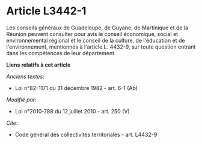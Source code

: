 # Article L3442-1

Les conseils généraux de Guadeloupe, de Guyane, de Martinique et de la Réunion peuvent consulter pour avis le    conseil
économique, social et environnemental régional et le conseil de la culture, de l'éducation et de l'environnement, mentionnés
à l'article L. 4432-9, sur toute question entrant dans les compétences de leur département.

**Liens relatifs à cet article**

_Anciens textes_:

  - Loi n°82-1171 du 31 décembre 1982 - art. 6-1 (Ab)

_Modifié par_:

  - Loi n°2010-788 du 12 juillet 2010 - art. 250 (V)

_Cite_:

  - Code général des collectivités territoriales - art. L4432-9
